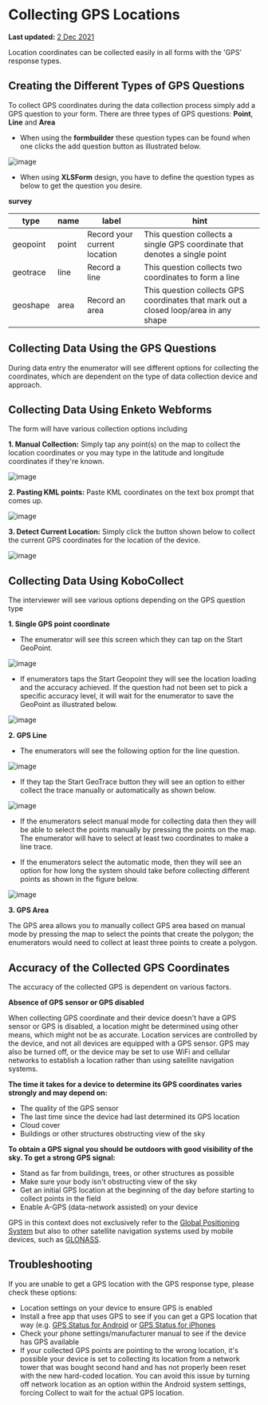 # Collecting GPS Locations
**Last updated:** <a href="https://github.com/kobotoolbox/docs/blob/c2e8c882fdd831549c2f7f4474a9d522bafc181b/source/collect_gps.md" class="reference">2 Dec 2021</a>

Location coordinates can be collected easily in all forms with the 'GPS' response types.

## Creating the Different Types of GPS Questions

To collect GPS coordinates during the data collection process simply add a GPS question to your form. There are three types of GPS questions: **Point**, **Line** and **Area**

* When using the **formbuilder** these question types can be found when one clicks the add question button as illustrated below.

![image](/images/collect_gps/formbuilder.jpg)

* When using **XLSForm** design, you have to define the question types as below to get the question you desire.

__survey__

| type     | name  | label                        | hint                                                                                 |
| ---      | ---   | ---                          | ---                                                                                  |
| geopoint | point | Record your current location | This question collects a single GPS coordinate that denotes a single point           |
| geotrace | line  | Record a line                | This question collects two coordinates to form a line                                |
| geoshape | area  | Record an area               | This question collects GPS coordinates that mark out a closed loop/area in any shape |

## Collecting Data Using the GPS Questions

During data entry the enumerator will see different options for collecting the coordinates, which are dependent on the type of data collection device and approach.

## Collecting Data Using Enketo Webforms

The form will have various collection options including

**1. Manual Collection:** Simply tap any point(s) on the map to collect the location coordinates or you may type in the latitude and longitude coordinates if they're known.

![image](/images/collect_gps/point_manual.png)

**2. Pasting KML points:** Paste KML coordinates on the text box prompt that comes up.

![image](/images/collect_gps/kml.png)

**3. Detect Current Location:** Simply click the button shown below to collect the current GPS coordinates for the location of the device.

![image](/images/collect_gps/current_location.jpg)

## Collecting Data Using KoboCollect

The interviewer will see various options depending on the GPS question type

**1. Single GPS point coordinate**

* The enumerator will see this screen which they can tap on the Start GeoPoint.

![image](/images/collect_gps/geopoint.jpg)

* If enumerators taps the Start Geopoint they will see the location loading and the accuracy achieved. If the question had not been set to pick a specific accuracy level, it will wait for the enumerator to save the GeoPoint as illustrated below.

![image](/images/collect_gps/autopoint.jpg)

**2. GPS Line**

* The enumerators will see the following option for the line question.

![image](/images/collect_gps/line.jpg)

* If they tap the Start GeoTrace button they will see an option to either collect the trace manually or automatically as shown below.

![image](/images/collect_gps/trace_mode.jpg)

* If the enumerators select manual mode for collecting data then they will be able to select the points manually by pressing the points on the map. The enumerator will have to select at least two coordinates to make a line trace.

* If the enumerators select the automatic mode, then they will see an option for how long the system should take before collecting different points as shown in the figure below.

![image](/images/collect_gps/automodes.jpg)

**3. GPS Area**

The GPS area allows you to manually collect GPS area based on manual mode by pressing the map to select the points that create the polygon; the enumerators would need to collect at least three points to create a polygon.

## Accuracy of the Collected GPS Coordinates

The accuracy of the collected GPS is dependent on various factors.

**Absence of GPS sensor or GPS disabled**

When collecting GPS coordinate and their device doesn't have a GPS sensor or GPS is disabled, a location might be determined using other means, which might not be as accurate. Location services are controlled by the device, and not all devices are equipped with a GPS sensor. GPS may also be turned off, or the device may be set to use WiFi and cellular networks to establish a location rather than using satellite navigation systems.

**The time it takes for a device to determine its GPS coordinates varies strongly and may depend on:**

* The quality of the GPS sensor
* The last time since the device had last determined its GPS location
* Cloud cover
* Buildings or other structures obstructing view of the sky

**To obtain a GPS signal you should be outdoors with good visibility of the sky. To get a strong GPS signal:**

* Stand as far from buildings, trees, or other structures as possible
* Make sure your body isn't obstructing view of the sky
* Get an initial GPS location at the beginning of the day before starting to collect points in the field
* Enable A-GPS (data-network assisted) on your device

<p class="note">GPS in this context does not exclusively refer to the <a class="reference" href="https://en.wikipedia.org/wiki/Global_Positioning_System">Global Positioning System</a> but also to other satellite navigation systems used by mobile devices, such as <a class="reference" href="https://en.wikipedia.org/wiki/GLONASS">GLONASS</a>.</p>

## Troubleshooting

If you are unable to get a GPS location with the GPS response type, please check these options:

* Location settings on your device to ensure GPS is enabled
* Install a free app that uses GPS to see if you can get a GPS location that way (e.g. [GPS Status for Android](https://play.google.com/store/apps/details?id=com.eclipsim.gpsstatus2) or [GPS Status for iPhones](https://apps.apple.com/ca/app/gps-status/id378085995)
* Check your phone settings/manufacturer manual to see if the device has GPS available
* If your collected GPS points are pointing to the wrong location, it's possible your device is set to collecting its location from a network tower that was bought second hand and has not properly been reset with the new hard-coded location. You can avoid this issue by turning off network location as an option within the Android system settings, forcing Collect to wait for the actual GPS location.

